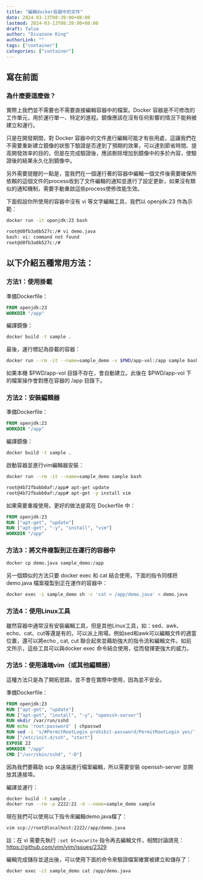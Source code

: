 ```yaml
---
title: "編輯docker容器中的文件"
date: 2024-03-13T08:39:00+08:00
lastmod: 2024-03-13T08:39:00+08:00
draft: false
author: "Divazone King"
authorLink: ""
tags: ["container"]
categories: ["container"]
---
```


## 寫在前面
### 為什麼要這麼做？
實際上我們並不需要也不需要直接編輯容器中的檔案。Docker 容器是不可修改的工作單元，用於運行單一、特定的進程。鏡像應該在沒有任何影響的情況下能夠被建立和運行。

只是在開發期間，對 Docker 容器中的文件進行編輯可能才有些用處，這讓我們在不需要重新建立鏡像的狀態下驗證是否達到了預期的效果，可以達到節省時間、提高開發效率的目的，但是在完成驗證後，應該刪除增加到鏡像中的多於內容，使驗證後的結果永久化到鏡像中。

另外需要提醒的一點是，當我們在一個運行著的容器中編輯一個文件後需要確保所依賴的這個文件的process收到了文件編輯的通知並進行了設定更新，如果沒有類似的通知機制，需要手動重啟這些process使修改能生效。

下面假設你所使用的容器中沒有 vi 等文字編輯工具，我們以 openjdk:23 作為示範：
```bash
docker run -it openjdk:23 bash

root@d0fb3a0b527c:/# vi demo.java
bash: vi: command not found
root@d0fb3a0b527c:/#
```

## 以下介紹五種常用方法：
### 方法1：使用掛載
準備Dockerfile：
```dockerfile
FROM openjdk:23
WORKDIR "/app"
```

編譯鏡像：
```bash
docker build -t sample .
```

最後，運行標記為掛載的容器：
```bash
docker run --rm -it --name=sample_demo -v $PWD/app-vol:/app sample bash
```

如果本機 $PWD/app-vol 目錄不存在，會自動建立。此後在 $PWD/app-vol 下的檔案操作會對應在容器的 /app 目錄下。

### 方法2：安裝編輯器
準備Dockerfile：
```dockerfile
FROM openjdk:23
WORKDIR "/app"
```

編譯鏡像：
```bash
docker build -t sample .
```

啟動容器並進行vim編輯器安裝：
```bash
docker run --rm -it --name=sample_demo sample bash

root@4b72fbabb0af:/app# apt-get update
root@4b72fbabb0af:/app# apt-get -y install vim
```

如果需要重複使用，更好的做法是寫在 Dockerfile 中：
```dockerfile
FROM openjdk:23
RUN ["apt-get", "update"]
RUN ["apt-get", "-y", "install", "vim"]
WORKDIR "/app"
```

### 方法3：將文件複製到正在運行的容器中
```bash
docker cp demo.java sample_demo:/app
```
另一個類似的方法只要 docker exec 和 cat 結合使用，下面的指令同樣把 demo.java 檔案複製到正在運作的容器中：
```bash
docker exec -i sample_demo sh -c 'cat > /app/demo.java' < demo.java
```

### 方法4：使用Linux工具
雖然容器中通常沒有安裝編輯工具，但是其他Linux工具，如：sed、awk、echo、cat、cut等還是有的，可以派上用場。例如sed和awk可以編輯文件的適當位置，還可以將echo , cat, cut 聯合起來並藉助強大的指令流和編輯文件。如前文所示，這些工具可以與docker exec 命令結合使用，從而發揮更強大的威力。

### 方法5：使用遠端vim（或其他編輯器）
這種方法只是為了開拓思路，並不會在實際中使用，因為並不安全。

準備Dockerfile：
```dockerfile
FROM openjdk:23
RUN ["apt-get", "update"]
RUN ["apt-get", "install", "-y", "openssh-server"]
RUN mkdir /var/run/sshd
RUN echo 'root:password' | chpasswd
RUN sed -i 's/#PermitRootLogin prohibit-password/PermitRootLogin yes/' /etc/ssh/sshd_config
RUN ["/etc/init.d/ssh", "start"]
EXPOSE 22
WORKDIR "/app"
CMD ["/usr/sbin/sshd", "-D"]
```

因為我們要藉助 scp 來遠端進行檔案編輯，所以需要安裝 openssh-server 並開放其連接埠。

編譯並運行：
```bash
docker build -t sample .
docker run --rm -p 2222:22 -d --name=sample_demo sample
```

現在我們可以使用以下指令來編輯demo.java檔了：
```bash
vim scp://root@localhost:2222//app/demo.java
```

註：在 vi 需要先執行 ```:set bt=acwrite``` 指令再去編輯文件，相關討論請見：https://github.com/vim/vim/issues/2329


編輯完成儲存並退出後，可以使用下面的命令來驗證檔案確實被建立和儲存了：
```bash
docker exec -it sample_demo cat /app/demo.java
```